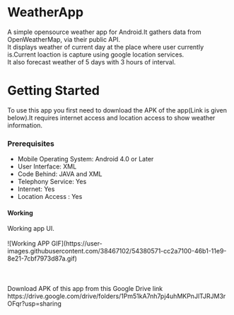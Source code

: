 # WeatherApp
A simple opensource weather app for Android.It gathers data from OpenWeatherMap, via their public API.<br>
It displays weather of current day at the place where user currently is.Current loaction is capture using google location services.<br>
It also forecast weather of 5 days with 3 hours of interval.<br>

# Getting Started
To use this app you first need to download the APK of the app(Link is given below).It requires internet access and location access to show  weather information.<br>

<h3>Prerequisites</h3>
<ul>
  <li>Mobile Operating System: Android 4.0 or Later</li>
  <li>User Interface: XML</li>
  <li>Code Behind: JAVA and XML</li>
  <li>Telephony Service: Yes</li>
  <li>Internet: Yes</li>
  <li>Location Access : Yes</li>
</ul>

<h4>Working</h4>
Working app UI.<br><br>
![Working APP GIF](https://user-images.githubusercontent.com/38467102/54380571-cc2a7100-46b1-11e9-8e21-7cbf7973d87a.gif)<br><br><br><br>
Download APK of this app from this Google Drive link<br>
https://drive.google.com/drive/folders/1Pm51kA7nh7pj4uhMKPnJlTJRJM3rOFqr?usp=sharing
